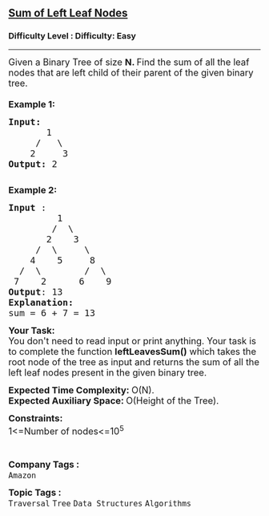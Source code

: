 <h2><a href="https://www.geeksforgeeks.org/problems/sum-of-left-leaf-nodes/1?page=2&category=Tree,Binary%20Search%20Tree&sortBy=difficulty">Sum of Left Leaf Nodes</a></h2><h3>Difficulty Level : Difficulty: Easy</h3><hr><div class="problems_problem_content__Xm_eO"><p><span style="font-size:18px">Given a Binary Tree of size&nbsp;<strong>N. </strong>Find&nbsp;the sum of all the&nbsp;leaf nodes that are left&nbsp;child of their parent&nbsp;of the given binary tree.<br>
<br>
<strong>Example 1:</strong></span></p>

<pre><span style="font-size:18px"><strong>Input:
&nbsp;      </strong>1
&nbsp;    /   \
&nbsp;   2     3<strong>
Output: </strong>2
</span></pre>

<p><br>
<span style="font-size:18px"><strong>Example 2:</strong></span></p>

<pre><span style="font-size:18px"><strong>Input</strong> : 
         1
        /  \
       2    3
     /  \     \
    4    5     8 
  /  \        /  \
 7    2      6    9
<strong>Output</strong>: 13
<strong>Explanation:
</strong>sum = 6 + 7 = 13</span>
</pre>

<p><span style="font-size:18px"><strong>Your Task:</strong><br>
You don't need to read input or print anything. Your task is to complete the function&nbsp;<strong>leftLeavesSum()</strong>&nbsp;which takes the root node of the tree as input and returns the sum of all the left leaf nodes present in the given binary tree.</span></p>

<p><span style="font-size:18px"><strong>Expected Time Complexity:&nbsp;</strong>O(N).<br>
<strong>Expected Auxiliary Space:&nbsp;</strong>O(Height of the Tree).</span></p>

<p><span style="font-size:18px"><strong>Constraints:</strong><br>
1&lt;=Number of nodes&lt;=10<sup>5</sup></span></p>

<p>&nbsp;</p>
</div><p><span style=font-size:18px><strong>Company Tags : </strong><br><code>Amazon</code>&nbsp;<br><p><span style=font-size:18px><strong>Topic Tags : </strong><br><code>Traversal</code>&nbsp;<code>Tree</code>&nbsp;<code>Data Structures</code>&nbsp;<code>Algorithms</code>&nbsp;